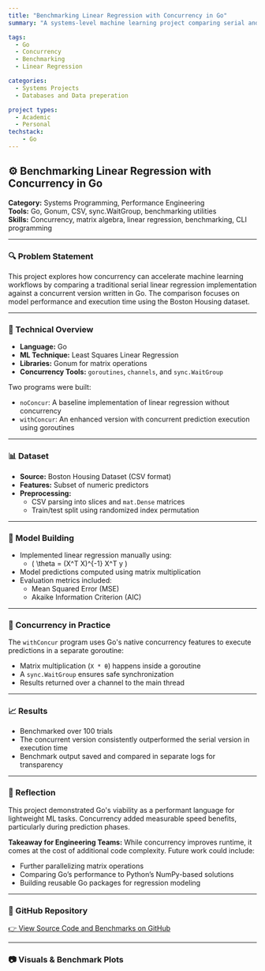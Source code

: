 ```yaml
---
title: "Benchmarking Linear Regression with Concurrency in Go"
summary: "A systems-level machine learning project comparing serial and concurrent linear regression implementations in Go using the Boston Housing dataset."

tags:
  - Go
  - Concurrency
  - Benchmarking
  - Linear Regression

categories:
  - Systems Projects
  - Databases and Data preperation

project types: 
  - Academic
  - Personal
techstack:
    - Go
---
```


## ⚙️ Benchmarking Linear Regression with Concurrency in Go

**Category:** Systems Programming, Performance Engineering  
**Tools:** Go, Gonum, CSV, sync.WaitGroup, benchmarking utilities  
**Skills:** Concurrency, matrix algebra, linear regression, benchmarking, CLI programming

---

### 🔍 Problem Statement

This project explores how concurrency can accelerate machine learning workflows by comparing a traditional serial linear regression implementation against a concurrent version written in Go. The comparison focuses on model performance and execution time using the Boston Housing dataset.

---

### 🧱 Technical Overview

- **Language:** Go  
- **ML Technique:** Least Squares Linear Regression  
- **Libraries:** Gonum for matrix operations  
- **Concurrency Tools:** `goroutines`, `channels`, and `sync.WaitGroup`

Two programs were built:

- `noConcur`: A baseline implementation of linear regression without concurrency  
- `withConcur`: An enhanced version with concurrent prediction execution using goroutines

---

### 📊 Dataset

- **Source:** Boston Housing Dataset (CSV format)  
- **Features:** Subset of numeric predictors  
- **Preprocessing:**
  - CSV parsing into slices and `mat.Dense` matrices  
  - Train/test split using randomized index permutation

---

### 🧠 Model Building

- Implemented linear regression manually using:
  - \( \theta = (X^T X)^{-1} X^T y \)  
- Model predictions computed using matrix multiplication  
- Evaluation metrics included:
  - Mean Squared Error (MSE)  
  - Akaike Information Criterion (AIC)

---

### 🚀 Concurrency in Practice

The `withConcur` program uses Go's native concurrency features to execute predictions in a separate goroutine:

- Matrix multiplication (`X * θ`) happens inside a goroutine  
- A `sync.WaitGroup` ensures safe synchronization  
- Results returned over a channel to the main thread

---

### 📈 Results

- Benchmarked over 100 trials  
- The concurrent version consistently outperformed the serial version in execution time  
- Benchmark output saved and compared in separate logs for transparency

---

### 📌 Reflection

This project demonstrated Go's viability as a performant language for lightweight ML tasks. Concurrency added measurable speed benefits, particularly during prediction phases.

**Takeaway for Engineering Teams:** While concurrency improves runtime, it comes at the cost of additional code complexity. Future work could include:
- Further parallelizing matrix operations  
- Comparing Go’s performance to Python’s NumPy-based solutions  
- Building reusable Go packages for regression modeling

---

### 🔗 GitHub Repository

[👉 View Source Code and Benchmarks on GitHub](https://github.com/jremsza/goMLproject.git)

---

### 📷 Visuals & Benchmark Plots 

